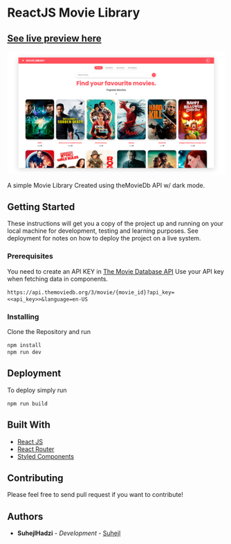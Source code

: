 # ReactJS Movie Library

## [See live preview here](https://suhejlhadzi.github.io/movie-library/)

![Thumbnail](thumbnail.png)

A simple Movie Library Created using theMovieDb API w/ dark mode.

## Getting Started

These instructions will get you a copy of the project up and running on your local machine for development, testing and learning purposes. See deployment for notes on how to deploy the project on a live system.

### Prerequisites

You need to create an API KEY in [The Movie Database API](https://www.themoviedb.org/documentation/api)
Use your API key when fetching data in components.

```
https://api.themoviedb.org/3/movie/{movie_id}?api_key=<<api_key>>&language=en-US
```

### Installing

Clone the Repository and run

```
npm install
npm run dev
```

## Deployment

To deploy simply run

```
npm run build
```

## Built With

- [React JS](https://reactjs.org/)
- [React Router](https://github.com/ReactTraining/react-router)
- [Styled Components](https://www.styled-components.com)

## Contributing

Please feel free to send pull request if you want to contribute! 

## Authors

- **SuhejlHadzi** - _Development_ - [Suhejl](https://github.com/SuhejlHadzi)
